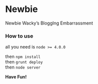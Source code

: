 Newbie
===
Newbie Wacky’s BloggIng Embarrassment

### How to use
all you need is `node >= 4.0.0`

then `npm install`  
then `grunt deploy`  
then `node server`  

**Have Fun!**
